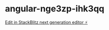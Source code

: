 # angular-nge3zp-ihk3qq

[Edit in StackBlitz next generation editor ⚡️](https://stackblitz.com/~/github.com/PRA501885/angular-nge3zp-ihk3qq)